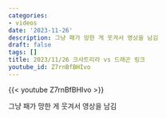 ```yaml
---
categories:
- videos
date: '2023-11-26'
description: 그냥 패가 망한 게 웃겨서 영상을 남김
draft: false
tags: []
title: 2023/11/26 크샤트리라 vs 드래곤 링크
youtube_id: Z7rnBfBHIvo
---
```



{{< youtube Z7rnBfBHIvo >}}

그냥 패가 망한 게 웃겨서 영상을 남김